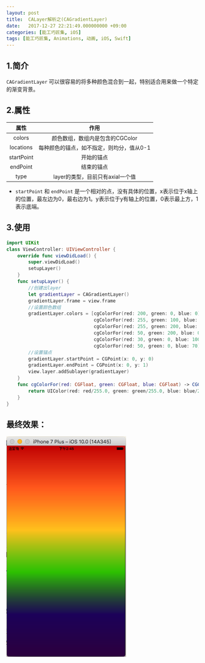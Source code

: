```yaml
---
layout: post
title:  CALayer解析之(CAGradientLayer)
date:   2017-12-27 22:21:49.000000000 +09:00
categories: [能工巧匠集, iOS]
tags: [能工巧匠集, Animations, 动画, iOS, Swift]
---
```


## 1.简介

`CAGradientLayer` 可以很容易的将多种颜色混合到一起，特别适合用来做一个特定的渐变背景。

## 2.属性

| 属性  |	作用 | 
| :------------: | :------------: |
| colors		|	颜色数组，数组内是包含的CGColor |
| locations	|	每种颜色的锚点，如不指定，则均分，值从0-1 |
| startPoint	|	开始的锚点 |
| endPoint	|	结束的锚点 |
| type		|	layer的类型，目前只有axial一个值 |


- `startPoint` 和 `endPoint` 是一个相对的点，没有具体的位置，x表示位于x轴上的位置，最左边为0，最右边为1。y表示位于y有轴上的位置，0表示最上方，1表示底端。

## 3.使用

```swift
import UIKit
class ViewController: UIViewController {
    override func viewDidLoad() {
        super.viewDidLoad()
        setupLayer()
    }
    func setupLayer() {
        //创建出layer
        let gradientLayer = CAGradientLayer()
        gradientLayer.frame = view.frame
        //设置颜色数组
        gradientLayer.colors = [cgColorFor(red: 200, green: 0, blue: 0),
                                cgColorFor(red: 255, green: 100, blue: 30),
                                cgColorFor(red: 255, green: 200, blue: 30),
                                cgColorFor(red: 50, green: 200, blue: 0),
                                cgColorFor(red: 30, green: 0, blue: 100),
                                cgColorFor(red: 50, green: 0, blue: 70)]
        //设置锚点
        gradientLayer.startPoint = CGPoint(x: 0, y: 0)
        gradientLayer.endPoint = CGPoint(x: 0, y: 1)
        view.layer.addSublayer(gradientLayer)
    }
    func cgColorFor(red: CGFloat, green: CGFloat, blue: CGFloat) -> CGColor {
        return UIColor(red: red/255.0, green: green/255.0, blue: blue/255.0, alpha: 1).cgColor
    }
}
```


## 最终效果：

![](/assets/images/2017/CAGradientLayer-01.png)